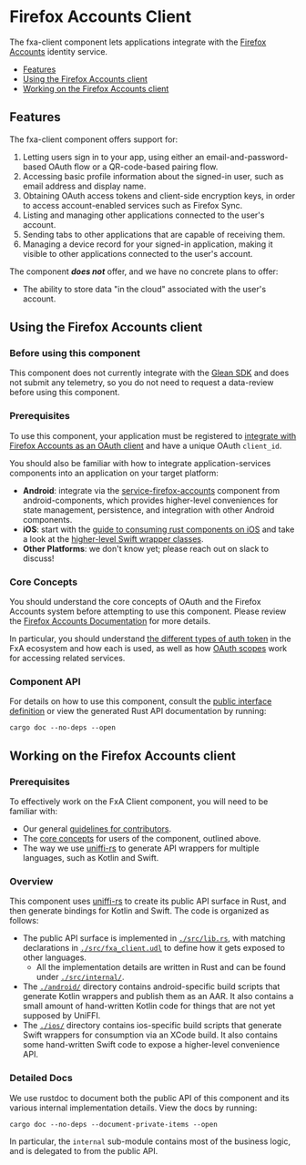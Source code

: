# Firefox Accounts Client

The fxa-client component lets applications integrate with the
[Firefox Accounts](https://mozilla.github.io/ecosystem-platform/docs/features/firefox-accounts/fxa-overview)
identity service.

* [Features](#features)
* [Using the Firefox Accounts client](#using-the-firefox-accounts-client)
* [Working on the Firefox Accounts client](#working-on-the-firefox-accounts-client)

## Features

The fxa-client component offers support for:

1. Letting users sign in to your app,
   using either an email-and-password-based OAuth flow
   or a QR-code-based pairing flow.
1. Accessing basic profile information about the signed-in user,
   such as email address and display name.
1. Obtaining OAuth access tokens and client-side encryption keys,
   in order to access account-enabled services such as Firefox Sync.
1. Listing and managing other applications connected to the
   user's account.
1. Sending tabs to other applications that are capable
   of receiving them.
1. Managing a device record for your signed-in application,
   making it visible to other applications connected to the user's
   account.

The component ***does not*** offer, and we have no concrete plans to offer:

* The ability to store data "in the cloud" associated with the user's account.

## Using the Firefox Accounts client

### Before using this component

This component does not currently integrate with the [Glean SDK](https://mozilla.github.io/glean/book/index.html)
and does not submit any telemetry, so you do not need to request a data-review before using this component.

### Prerequisites

To use this component, your application must be registered to [integrate with Firefox Accounts
as an OAuth client](https://mozilla.github.io/ecosystem-platform/docs/process/integration-with-fxa)
and have a unique OAuth `client_id`.

You should also be familiar with how to integrate application-services components
into an application on your target platform:
* **Android**: integrate via the
  [service-firefox-accounts](https://github.com/mozilla-mobile/android-components/tree/master/components/service/firefox-accounts/README.md)
  component from android-components, which provides higher-level conveniences for state management, persistence,
  and integration with other Android components.
* **iOS**: start with the [guide to consuming rust components on
  iOS](https://github.com/mozilla/application-services/blob/main/docs/howtos/consuming-rust-components-on-ios.md)
  and take a look at the [higher-level Swift wrapper classes](./ios/FxAClient/).
* **Other Platforms**: we don't know yet; please reach out on slack to discuss!

### Core Concepts

You should understand the core concepts of OAuth and the Firefox Accounts system
before attempting to use this component. Please review the
[Firefox Accounts Documentation](https://mozilla.github.io/ecosystem-platform/docs/features/firefox-accounts/fxa-overview)
for more details.

In particular, you should understand [the different types of auth token](
https://github.com/mozilla/ecosystem-platform/pull/39)
in the FxA ecosystem and how each is used, as well as how [OAuth scopes](
https://github.com/mozilla/fxa/blob/main/packages/fxa-auth-server/docs/oauth/scopes.md)
work for accessing related services.

### Component API

For details on how to use this component, consult the [public interface definition](./src/fxa_client.udl) or view the generated Rust API documentation by running:

```
cargo doc --no-deps --open
```

## Working on the Firefox Accounts client

### Prerequisites

To effectively work on the FxA Client component, you will need to be familiar with:

* Our general [guidelines for contributors](../../docs/contributing.md).
* The [core concepts](#core-concepts) for users of the component, outlined above.
* The way we use [uniffi-rs](https://github.com/mozilla/uniffi-rs) to generate API wrappers for multiple languages, such as Kotlin and Swift.

### Overview

This component uses [uniffi-rs](https://github.com/mozilla/uniffi-rs) to create its
public API surface in Rust, and then generate bindings for Kotlin and Swift. The
code is organized as follows:

* The public API surface is implemented in [`./src/lib.rs`](./src/lib/rs), with matching
  declarations in [`./src/fxa_client.udl`](./src/fxa_client.udl) to define how it gets
  exposed to other languages.
    * All the implementation details are written in Rust and can be found under
      [`./src/internal/`](./src/internal).
* The [`./android/`](./android) directory contains android-specific build scripts that
  generate Kotlin wrappers and publish them as an AAR. It also contains a small amount
  of hand-written Kotlin code for things that are not yet supposed by UniFFI.
* The [`./ios/`](./ios) directory contains ios-specific build scripts that generate
  Swift wrappers for consumption via an XCode build. It also contains some hand-written
  Swift code to expose a higher-level convenience API.

### Detailed Docs

We use rustdoc to document both the public API of this component and its
various internal implementation details. View the docs by running:

```
cargo doc --no-deps --document-private-items --open
```

In particular, the `internal` sub-module contains most of the business
logic, and is delegated to from the public API.
